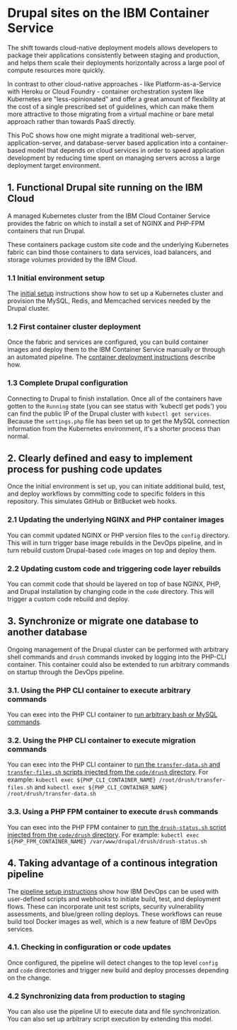 # Drupal sites on the IBM Container Service
The shift towards cloud-native deployment models allows developers to package their applications consistently between staging and production, and helps them scale their deployments horizontally across a large pool of compute resources more quickly.

In contrast to other cloud-native approaches - like Platform-as-a-Service with Heroku or Cloud Foundry - container orchestration system like Kubernetes are "less-opinionated" and offer a great amount of flexibility at the cost of a single prescribed set of guidelines, which can make them more attractive to those migrating from a virtual machine or bare metal approach rather than towards PaaS directly.

This PoC shows how one might migrate a traditional web-server, application-server, and database-server based application into a container-based model that depends on cloud services in order to speed application development by reducing time spent on managing servers across a large deployment target environment.

## 1. Functional Drupal site running on the IBM Cloud
A managed Kubernetes cluster from the IBM Cloud Container Service provides the fabric on which to install a set of NGINX and PHP-FPM containers that run Drupal.

These containers package custom site code and the underlying Kubernetes fabric can bind those containers to data services, load balancers, and storage volumes provided by the IBM Cloud.

### 1.1 Initial environment setup
The [initial setup](INITIAL-SETUP.md) instructions show how to set up a Kubernetes cluster and provision the MySQL, Redis, and Memcached services needed by the Drupal cluster.

### 1.2 First container cluster deployment
Once the fabric and services are configured, you can build container images and deploy them to the IBM Container Service manually or through an automated pipeline. The [container deployment instructions](DEPLOY-CONTAINERS.md) describe how.

### 1.3 Complete Drupal configuration
Connecting to Drupal to finish installation. Once all of the containers have gotten to the `Running` state (you can see status with 'kubectl get pods') you can find the public IP of the Drupal cluster with `kubectl get services`. Because the `settings.php` file has been set up to get the MySQL connection information from the Kubernetes environment, it's a shorter process than normal.

## 2. Clearly defined and easy to implement process for pushing code updates
Once the initial environment is set up, you can initiate additional build, test, and deploy workflows by committing code to specific folders in this repository. This simulates GitHub or BitBucket web hooks.

### 2.1 Updating the underlying NGINX and PHP container images
You can commit updated NGINX or PHP version files to the `config` directory. This will in turn trigger base image rebuilds in the DevOps pipeline, and in turn rebuild custom Drupal-based `code` images on top and deploy them.

### 2.2 Updating custom code and triggering code layer rebuilds
You can commit code that should be layered on top of base NGINX, PHP, and Drupal installation by changing code in the `code` directory. This will trigger a custom code rebuild and deploy.

## 3. Synchronize or migrate one database to another database
Ongoing management of the Drupal cluster can be performed with arbitrary shell commands and `drush` commands invoked by logging into the PHP-CLI container. This container could also be extended to run arbitrary commands on startup through the DevOps pipeline.

### 3.1. Using the PHP CLI container to execute arbitrary commands
You can exec into the PHP CLI container to [run arbitrary bash or MySQL commands](PHP-CLI-DRUSH.md).

### 3.2. Using the PHP CLI container to execute migration commands
You can exec into the PHP CLI container to [run the `transfer-data.sh` and `transfer-files.sh` scripts injected from the `code/drush` directory](PHP-CLI-DRUSH.md). For example: `kubectl exec ${PHP_CLI_CONTAINER_NAME} /root/drush/transfer-files.sh` and `kubectl exec ${PHP_CLI_CONTAINER_NAME} /root/drush/transfer-data.sh`

### 3.3. Using a PHP FPM container to execute `drush` commands
You can exec into the PHP FPM container to [run the `drush-status.sh` script injected from the `code/drush` directory](PHP-CLI-DRUSH.md). For example: `kubectl exec ${PHP_FPM_CONTAINER_NAME} /var/www/drupal/drush/drush-status.sh`

## 4. Taking advantage of a continous integration pipeline
The [pipeline setup instructions](PIPELINE-SETUP.md) show how IBM DevOps can be used with user-defined scripts and webhooks to initiate build, test, and deployment flows. These can incorporate unit test scripts, security vulnerability assessments, and blue/green rolling deploys. These workflows can reuse build tool Docker images as well, which is a new feature of IBM DevOps services.

### 4.1. Checking in configuration or code updates
Once configured, the pipeline will detect changes to the top level `config` and `code` directories and trigger new build and deploy processes depending on the change.

### 4.2 Synchronizing data from production to staging
You can also use the pipeline UI to execute data and file synchronization. You can also set up arbitrary script execution by extending this model.
